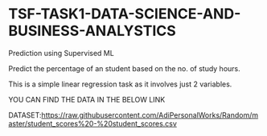 # TSF-TASK1-DATA-SCIENCE-AND-BUSINESS-ANALYSTICS

Prediction using Supervised ML

Predict the percentage of an student based on the no. of study hours.

This is a simple linear regression task as it involves just 2 variables.

YOU CAN FIND THE DATA IN THE BELOW LINK

DATASET:https://raw.githubusercontent.com/AdiPersonalWorks/Random/master/student_scores%20-%20student_scores.csv
